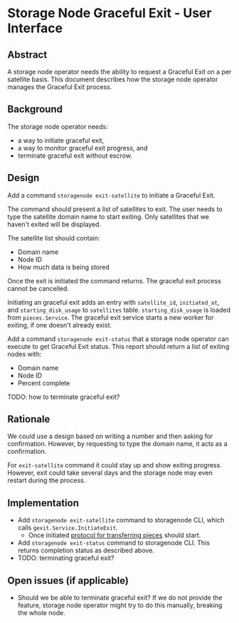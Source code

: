 # Storage Node Graceful Exit - User Interface

## Abstract

A storage node operator needs the ability to request a Graceful Exit on a per satellite basis.
This document describes how the storage node operator manages the Graceful Exit process.

## Background

The storage node operator needs:
- a way to initiate graceful exit, 
- a way to monitor graceful exit progress, and
- terminate graceful exit without escrow.

## Design

Add a command `storagenode exit-satellite` to initiate a Graceful Exit.

The command should present a list of satellites to exit. The user needs to type the satellite domain name to start exiting. Only satellites that we haven't exited will be displayed.

The satellite list should contain:
- Domain name
- Node ID
- How much data is being stored

Once the exit is initiated the command returns. The graceful exit process cannot be cancelled.

Initiating an graceful exit adds an entry with `satellite_id`, `initiated_at`, and `starting_disk_usage` to 
`satellites` table. `starting_disk_usage` is loaded from `pieces.Service`. The graceful exit service starts a new worker for exiting, if one doesn't already exist.

Add a command `storagenode exit-status` that a storage node operator can execute to get Graceful Exit status.  This report should return a list of exiting nodes with:
- Domain name
- Node ID
- Percent complete

TODO: how to terminate graceful exit?

## Rationale

We could use a design based on writing a number and then asking for confirmation. However, by requesting to type the domain name, it acts as a confirmation.

For `exit-satellite` command it could stay up and show exiting progress. However, exit could take several days and the storage node may even restart during the process.

## Implementation

- Add `storagenode exit-satellite` command to storagenode CLI, which calls `gexit.Service.InitiateExit`.
	- Once initiated [protocol for transferring pieces](storagenode-graceful-exit-protocol.md) should start.
- Add `storagenode exit-status` command to storagenode CLI. This returns completion status as described above.
- TODO: terminating graceful exit?

## Open issues (if applicable)

- Should we be able to terminate graceful exit? If we do not provide the feature, storage node operator might try to do this manually, breaking the whole node.